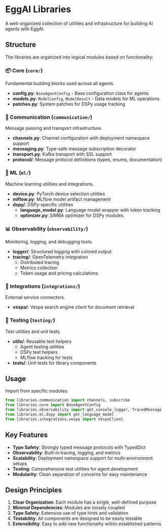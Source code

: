 # EggAI Libraries

A well-organized collection of utilities and infrastructure for building AI agents with EggAI.

## Structure

The libraries are organized into logical modules based on functionality:

### 📦 Core (`core/`)
Fundamental building blocks used across all agents.
- **config.py**: `BaseAgentConfig` - Base configuration class for agents
- **models.py**: `ModelConfig`, `ModelResult` - Data models for ML operations
- **patches.py**: System patches for DSPy usage tracking

### 📡 Communication (`communication/`)
Message passing and transport infrastructure.
- **channels.py**: Channel configuration with deployment namespace support
- **messaging.py**: Type-safe message subscription decorator
- **transport.py**: Kafka transport with SSL support
- **protocol/**: Message protocol definitions (types, enums, documentation)

### 🤖 ML (`ml/`)
Machine learning utilities and integrations.
- **device.py**: PyTorch device selection utilities
- **mlflow.py**: MLflow model artifact management
- **dspy/**: DSPy-specific utilities
  - **language_model.py**: Language model wrapper with token tracking
  - **optimizer.py**: SIMBA optimizer for DSPy modules

### 📊 Observability (`observability/`)
Monitoring, logging, and debugging tools.
- **logger/**: Structured logging with colored output
- **tracing/**: OpenTelemetry integration
  - Distributed tracing
  - Metrics collection
  - Token usage and pricing calculations

### 🔌 Integrations (`integrations/`)
External service connectors.
- **vespa/**: Vespa search engine client for document retrieval

### 🧪 Testing (`testing/`)
Test utilities and unit tests.
- **utils/**: Reusable test helpers
  - Agent testing utilities
  - DSPy test helpers
  - MLflow tracking for tests
- **tests/**: Unit tests for library components

## Usage

Import from specific modules:
```python
from libraries.communication import channels, subscribe
from libraries.core import BaseAgentConfig
from libraries.observability import get_console_logger, TracedMessage
from libraries.ml.dspy import get_language_model
from libraries.integrations.vespa import VespaClient
```

## Key Features

- **Type Safety**: Strongly typed message protocols with TypedDict
- **Observability**: Built-in tracing, logging, and metrics
- **Scalability**: Deployment namespace support for multi-environment setups
- **Testing**: Comprehensive test utilities for agent development
- **Modularity**: Clean separation of concerns for easy maintenance

## Design Principles

1. **Clear Organization**: Each module has a single, well-defined purpose
2. **Minimal Dependencies**: Modules are loosely coupled
3. **Type Safety**: Extensive use of type hints and validation
4. **Testability**: All components are designed to be easily testable
5. **Extensibility**: Easy to add new functionality within established patterns